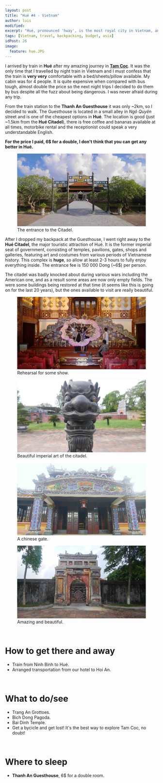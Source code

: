 ```yaml
---
layout: post
title: "Hué #4 - Vietnam"
author: luis
modified:
excerpt: "Hué, pronounced 'hway', is the most royal city in Vietnam, and used to be the capital of the country during the Nguyễn dynasty."
tags: [Vietnam, travel, backpacking, budget, asia]
idPost: 26
image:
  feature: hue.JPG
---
```


I arrived by train in <b>Hué</b> after my amazing journey in <b><a href="{{site.url}}/TamCoc" target="_blank">Tam Coc</a></b>. It was the only time that I travelled by night train in Vietnam and I must confess that the train is <b>very very</b> comfortable with a bed/sheets/pillow available. My cabin was for 4 people. It is quite expensive when compared with bus tough, almost double the price so the next night trips I decided to do them by bus despite all the fuzz about being dangerous. I was never afraid during any trip.

From the train station to the <b>Thanh An Guesthouse</b> it was only ~2km, so I decided to walk. The Guesthouse is located in a small alley in <i>Ngô Quyên</i> street and is one of the cheapest options in <b>Hué</b>. The location is good (just ~1.5km from the <b>Hué Citadel</b>), there is free coffee and bananas available at all times, motorbike rental and the receptionist could speak a very understandable English.

<b><highlight><middle>For the price I paid, 6$ for a double, I don't think that you can get any better in Hué.</middle></highlight></b>

<figure>
	<a href="../images/vietnam/hue/hue1.JPG"><img src="../images/vietnam/hue/hue1.JPG"></a>
	<figcaption>The entrance to the Citadel.</figcaption>
</figure>

After I dropped my backpack at the Guesthouse, I went right away to the <b>Hué Citadel</b>, the major touristic attraction of Hué. It is the former imperial seat of government, consisting of temples, pavilions, gates, shops and galleries, featuring art and costumes from various periods of Vietnamese history. This complex is <b>huge</b>, so allow at least 2-3 hours to fully enjoy everything inside. The entrance fee is 150 000 Dong (~6$) per person.

The citadel was badly knocked about during various wars including the American one, and as a result some areas are now only empty fields. The were some buildings being restored at that time (it seems like this is going on for the last 20 years), but the ones available to visit are really beautiful.

<figure>
	<a href="../images/vietnam/hue/hue2.JPG"><img src="../images/vietnam/hue/hue2.JPG"></a>
	<figcaption>Rehearsal for some show.</figcaption>
</figure>

<figure>
	<a href="../images/vietnam/hue/hue3.JPG"><img src="../images/vietnam/hue/hue3.JPG"></a>
	<figcaption>Beautiful imperial art of the citadel.</figcaption>
</figure>

<figure>
	<a href="../images/vietnam/hue/hue4.JPG"><img src="../images/vietnam/hue/hue4.JPG"></a>
	<figcaption>A chinese gate.</figcaption>
</figure>

<figure>
	<a href="../images/vietnam/hue/hue5.JPG"><img src="../images/vietnam/hue/hue5.JPG"></a>
	<figcaption>Amazing and beautiful.</figcaption>
</figure>



<br>
<h1>How to get there and away</h1>
<ul>
<li>Train from Ninh Binh to Hué.</li>
<li>Arranged transportation from our hotel to Hoi An.</li>
</ul>

<br>
<h1>What to do/see</h1>
<ul>
<li>Trang An Grottoes.</li>
<li>Bich Dong Pagoda.</li>
<li>Bai Dinh Temple.</li>
<li>Get a bycicle and get lost! It's the best way to explore Tam Coc, no doubt!</li>
</ul>

<br>
<h1>Where to sleep</h1>
<ul>
<li><b>Thanh An Guesthouse</b>, 6$ for a double room.</li>
</ul>